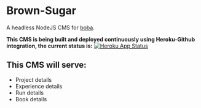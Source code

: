 # Brown-Sugar

A headless NodeJS CMS for [boba](https://github.com/jonathanfilbert/boba).

**This CMS is being built and deployed continuously using Heroku-Github integration, the current status is:**
[![Heroku App Status](http://heroku-shields.herokuapp.com/brown-sugar)](https://brown-sugar.herokuapp.com)

## This CMS will serve:

- Project details
- Experience details
- Run details
- Book details

